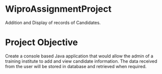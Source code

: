 # WiproAssignmentProject
Addition and Display of records of Candidates.
# Project Objective
Create a console based Java application that would allow the admin of a training institute to add and view candidate information. The data received from the user will be stored in database and retrieved when required.

